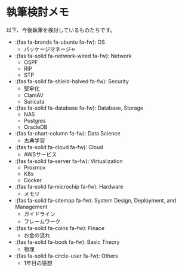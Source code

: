 # 執筆検討メモ


以下、今後執筆を検討しているものたちです。

* :(fas fa-brands fa-ubuntu fa-fw): OS
    * パッケージマネージャ
* :(fas fa-solid fa-network-wired fa-fw): Network
    * OSPF
    * RIP
    * STP
* :(fas fa-solid fa-shield-halved fa-fw): Security
    * 堅牢化
    * ClamAV
    * Suricata
* :(fas fa-solid fa-database fa-fw): Database, Storage
    * NAS
    * Postgres
    * OracleDB
* :(fas fa-chart-column fa-fw): Data Science
    * 古典学習
* :(fas fa-solid fa-cloud fa-fw): Cloud
    * AWSサービス
* :(fas fa-solid fa-server fa-fw): Virtualization
    * Proxmox
    * K8s
    * Docker
* :(fas fa-solid fa-microchip fa-fw): Hardware
    * メモリ
* :(fas fa-solid fa-sitemap fa-fw): System Design, Deployment, and Management
    * ガイドライン
    * フレームワーク
* :(fas fa-solid fa-coins fa-fw): Finace
    * お金の流れ
* :(fas fa-solid fa-book fa-fw): Basic Theory
    * 物理
* :(fas fa-solid fa-circle-user fa-fw): Others
    * 1年目の感想


